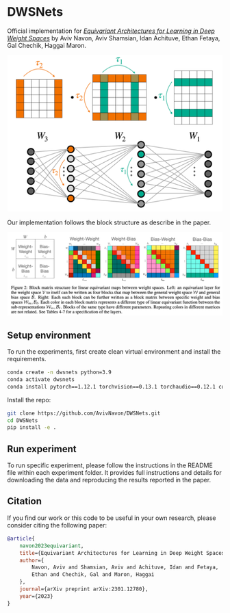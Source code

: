 # DWSNets

Official implementation for [_Equivariant Architectures for Learning in Deep Weight Spaces_](https://arxiv.org/abs/2301.12780) by Aviv Navon, Aviv Shamsian, Idan Achituve, Ethan Fetaya, Gal Chechik, Haggai Maron.

![](misc/sym.png)

Our implementation follows the block structure as describe in the paper.

![](misc/blocks.png)

## Setup environment

To run the experiments, first create clean virtual environment and install the requirements.

```bash
conda create -n dwsnets python=3.9
conda activate dwsnets
conda install pytorch==1.12.1 torchvision==0.13.1 torchaudio==0.12.1 cudatoolkit=11.3 -c pytorch
```

Install the repo:

```bash
git clone https://github.com/AvivNavon/DWSNets.git
cd DWSNets
pip install -e .
```

## Run experiment

To run specific experiment, please follow the instructions in the README file within each experiment folder. 
It provides full instructions and details for downloading the data and reproducing the results reported in the paper.

## Citation

If you find our work or this code to be useful in your own research, please consider citing the following paper:

```bib
@article{
    navon2023equivariant,
    title={Equivariant Architectures for Learning in Deep Weight Spaces},
    author={
        Navon, Aviv and Shamsian, Aviv and Achituve, Idan and Fetaya, 
        Ethan and Chechik, Gal and Maron, Haggai
    },
    journal={arXiv preprint arXiv:2301.12780},
    year={2023}
}
```
